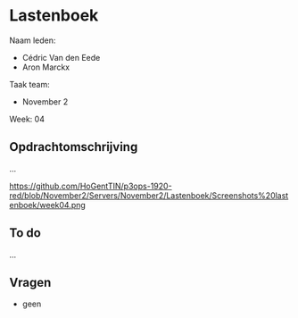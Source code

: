 # Lastenboek

Naam leden: 
- Cédric Van den Eede
- Aron Marckx

Taak team:
- November 2

Week: 04

## Opdrachtomschrijving
...

https://github.com/HoGentTIN/p3ops-1920-red/blob/November2/Servers/November2/Lastenboek/Screenshots%20lastenboek/week04.png

## To do
...

## Vragen
- geen
